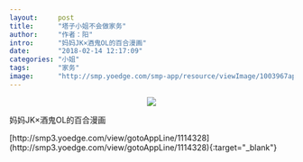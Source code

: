 ```yaml
---
layout:     post
title:      "塔子小姐不会做家务"
author:     "作者：阳"
intro:      "妈妈JK×酒鬼OL的百合漫画"
date:       "2018-02-14 12:17:09"
categories: "小姐"
tags:       "家务"
image:      "http://smp.yoedge.com/smp-app/resource/viewImage/1003967appline.png"
---
```

<div style="text-align: center">
<p><img src="http://smp.yoedge.com/smp-app/resource/viewImage/1003967appline.png"/></p>
</div>
<p class="post-meta">
<span>妈妈JK×酒鬼OL的百合漫画</span>
</p>
[http://smp3.yoedge.com/view/gotoAppLine/1114328](http://smp3.yoedge.com/view/gotoAppLine/1114328){:target="_blank"}


